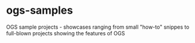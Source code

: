 # ogs-samples
OGS sample projects - showcases ranging from small "how-to" snippes to full-blown projects showing the features of OGS
